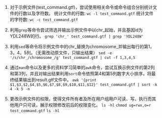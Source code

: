 1. 对于示例文件(test_command.gtf)，尝试使用相关命令或命令组合分别统计文件的行数以及字符数。
统计文件的行数:
`wc -l test_command.gtf`
统计文件的字符数:
`wc -c test_command.gtf`

2. 利用`grep`等命令尝试筛选并输出示例文件中以chr_起始，并且基因id为YDL248W的行。
`grep 'chr_' test_command.gtf | grep 'YDL248W'`

3. 利用`sed`等命令将示例文件中的chr_替换为chromosome_并输出每行的第1，3，4，5列。（无需改动原文件，只输出结果）
`sed -e '/s/chr_/chromosome_/g' test_command.gtf | cut -f 1,3,4,5`

4. 通过`man`命令以及更多的资料学习简单的`awk`命令，尝试互换示例文件的第2列和第3列，并且对输出结果利用`sort`命令依照第4和第5列数字大小排序，将最终结果输出到result.gtf文件中。
`awk '{print $1,$3,$2,$4,$5,$6,$7,$8,$9,$10,$11,$12}' test_command.gtf | sort -k 4 -k 5 -n`

5. 更改示例文件的权限，使得文件所有者及所在用户组用户可读、写、执行而其他用户只可读，展示权限修改前后的权限变化。
`ls -hl`
`chmod ug=rwx,o=r test_command.gtf`
`ls -hl`